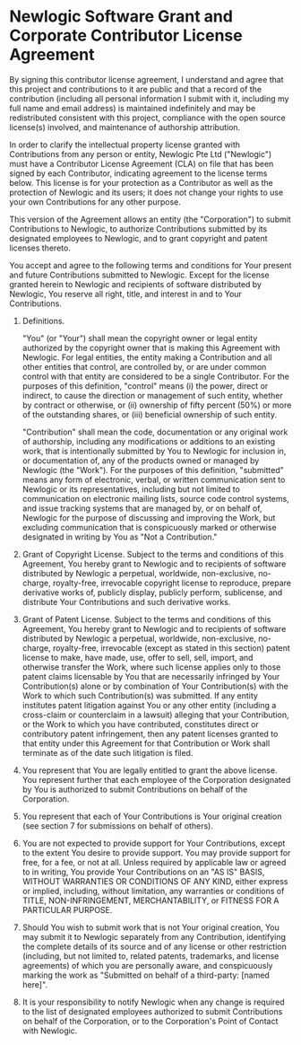 # Newlogic Software Grant and Corporate Contributor License Agreement

By signing this contributor license agreement, I understand and agree that this project and contributions to it are public and that a record of the contribution (including all personal information I submit with it, including my full name and email address) is maintained indefinitely and may be redistributed consistent with this project, compliance with the open source license(s) involved, and maintenance of authorship attribution.

In order to clarify the intellectual property license granted with Contributions from any person or entity, Newlogic Pte Ltd ("Newlogic") must have a Contributor License Agreement (CLA) on file that has been signed by each Contributor, indicating agreement to the license terms below. This license is for your protection as a Contributor as well as the protection of Newlogic and its users; it does not change your rights to use your own Contributions for any other purpose.

This version of the Agreement allows an entity (the "Corporation") to submit Contributions to Newlogic, to authorize Contributions submitted by its designated employees to Newlogic, and to grant copyright and patent licenses thereto.

You accept and agree to the following terms and conditions for Your present and future Contributions submitted to Newlogic. Except for the license granted herein to Newlogic and recipients of software distributed by Newlogic, You reserve all right, title, and interest in and to Your Contributions.

1.  Definitions.

    "You" (or "Your") shall mean the copyright owner or legal entity authorized by the copyright owner that is making this Agreement with Newlogic. For legal entities, the entity making a Contribution and all other entities that control, are controlled by, or are under common control with that entity are considered to be a single Contributor. For the purposes of this definition, "control" means (i) the power, direct or indirect, to cause the direction or management of such entity, whether by contract or otherwise, or (ii) ownership of fifty percent (50%) or more of the outstanding shares, or (iii) beneficial ownership of such entity.

    "Contribution" shall mean the code, documentation or any original work of authorship, including any modifications or additions to an existing work, that is intentionally submitted by You to Newlogic for inclusion in, or documentation of, any of the products owned or managed by Newlogic (the "Work"). For the purposes of this definition, "submitted" means any form of electronic, verbal, or written communication sent to Newlogic or its representatives, including but not limited to communication on electronic mailing lists, source code control systems, and issue tracking systems that are managed by, or on behalf of, Newlogic for the purpose of discussing and improving the Work, but excluding communication that is conspicuously marked or otherwise designated in writing by You as "Not a Contribution."

2.  Grant of Copyright License. Subject to the terms and conditions of this Agreement, You hereby grant to Newlogic and to recipients of software distributed by Newlogic a perpetual, worldwide, non-exclusive, no-charge, royalty-free, irrevocable copyright license to reproduce, prepare derivative works of, publicly display, publicly perform, sublicense, and distribute Your Contributions and such derivative works.

3.  Grant of Patent License. Subject to the terms and conditions of this Agreement, You hereby grant to Newlogic and to recipients of software distributed by Newlogic a perpetual, worldwide, non-exclusive, no-charge, royalty-free, irrevocable (except as stated in this section) patent license to make, have made, use, offer to sell, sell, import, and otherwise transfer the Work, where such license applies only to those patent claims licensable by You that are necessarily infringed by Your Contribution(s) alone or by combination of Your Contribution(s) with the Work to which such Contribution(s) was submitted. If any entity institutes patent litigation against You or any other entity (including a cross-claim or counterclaim in a lawsuit) alleging that your Contribution, or the Work to which you have contributed, constitutes direct or contributory patent infringement, then any patent licenses granted to that entity under this Agreement for that Contribution or Work shall terminate as of the date such litigation is filed.

4.  You represent that You are legally entitled to grant the above license. You represent further that each employee of the Corporation designated by You is authorized to submit Contributions on behalf of the Corporation.

5.  You represent that each of Your Contributions is Your original creation (see section 7 for submissions on behalf of others).

6.  You are not expected to provide support for Your Contributions, except to the extent You desire to provide support. You may provide support for free, for a fee, or not at all. Unless required by applicable law or agreed to in writing, You provide Your Contributions on an "AS IS" BASIS, WITHOUT WARRANTIES OR CONDITIONS OF ANY KIND, either express or implied, including, without limitation, any warranties or conditions of TITLE, NON-INFRINGEMENT, MERCHANTABILITY, or FITNESS FOR A PARTICULAR PURPOSE.

7.  Should You wish to submit work that is not Your original creation, You may submit it to Newlogic separately from any Contribution, identifying the complete details of its source and of any license or other restriction (including, but not limited to, related patents, trademarks, and license agreements) of which you are personally aware, and conspicuously marking the work as "Submitted on behalf of a third-party: \[named here\]".

8.  It is your responsibility to notify Newlogic when any change is required to the list of designated employees authorized to submit Contributions on behalf of the Corporation, or to the Corporation's Point of Contact with Newlogic.
